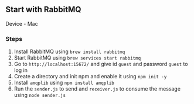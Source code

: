 ## Start with RabbitMQ

Device - Mac

### Steps

1. Install RabbitMQ using `brew install rabbitmq`
2. Start RabbitMQ using `brew services start rabbitmq`
3. Go to `http://localhost:15672/` and give id `guest` and password `guest` to log in
4. Create a directory and init npm and enable it using `npm init -y`
5. Install `amqplib` using `npm install amqplib`
6. Run the `sender.js` to send and `receiver.js` to consume the message using `node sender.js`
